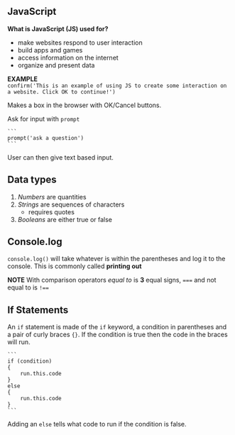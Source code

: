 JavaScript
-----------------

**What is JavaScript (JS) used for?**
  
- make websites respond to user interaction  
- build apps and games  
- access information on the internet  
- organize and present data

**EXAMPLE**  
	```
	confirm('This is an example of using JS to create some interaction on a website. Click OK to continue!')
	```

Makes a box in the browser with OK/Cancel buttons.  

Ask for input with `prompt`  

	```
	prompt('ask a question')
	```

User can then give text based input.  

## Data types  

1. *Numbers* are quantities
2. *Strings* are sequences of characters     
	- requires quotes  
3. *Booleans* are either true or false  

## Console.log  

`console.log()` will take whatever is within the parentheses and log it to the console. This is commonly called **printing out**  

**NOTE** With comparison operators *equal to* is **3** equal signs, `===` and not equal to is `!==`

## If Statements  

An `if` statement is made of the `if` keyword, a condition in parentheses and a pair of curly braces `{}`. If the condition is true then the code in the braces will run.  

	```
	if (condition)
	{
		run.this.code
	}
	else
	{
		run.this.code
	}
	```

Adding an `else` tells what code to run if the condition is false.